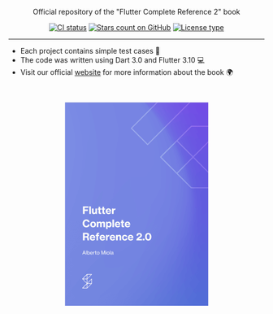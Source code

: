 <p align="center">Official repository of the "Flutter Complete Reference 2" book</p>
<p align="center">
  <a href="https://github.com/albertodev01/flutter_book_examples/actions"><img src="https://github.com/albertodev01/flutter_book_examples/actions/workflows/examples_ci.yml/badge.svg" alt="CI status" /></a>
  <a href="https://github.com/albertodev01/flutter_book_examples/stargazers"><img src="https://img.shields.io/github/stars/albertodev01/flutter_book_examples.svg?style=flat&logo=github&colorB=blue&label=stars" alt="Stars count on GitHub" /></a>
  <a href="https://github.com/albertodev01/flutter_book_examples/blob/main/LICENSE"><img src="https://img.shields.io/github/license/albertodev01/flutter_book_examples" alt="License type" /></a>
</p>

---

<ul>
 <li>Each project contains simple test cases 🤖</li>
 <li>The code was written using Dart 3.0 and Flutter 3.10 💻</li>
 <li>Visit our official <a href="https://fluttercompletereference.com">website</a> for more information about the book 🌍</li>
</ul>

<br>

<p align="center"><img src="https://raw.githubusercontent.com/albertodev01/flutter_book_examples/main/static/front_cover.png" height="400" alt="Front cover of the book" /></p>
